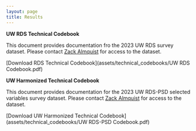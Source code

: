 ```yaml
---
layout: page
title: Results
---
```


**UW RDS Technical Codebook**

This document provides documentation fro the 2023 UW RDS survey dataset. Please contact [Zack Almquist](mailto:zalmquist@uw.edu) for access to the dataset.

[Download RDS Technical Codebook](assets/technical_codebooks/UW RDS Codebook.pdf)

**UW Harmonized Technical Codebook**

This document provides documentation for the 2023 UW RDS-PSD selected variables survey dataset. Please contact [Zack Almquist](mailto:zalmquist@uw.edu) for access to the dataset.

[Download UW Harmonized Technical Codebook](assets/technical_codebooks/UW RDS-PSD Codebook.pdf)


